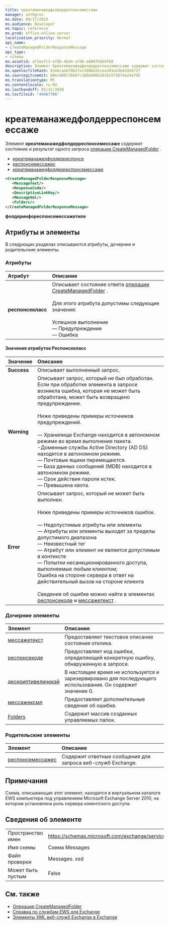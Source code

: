 ```yaml
---
title: креатеманажедфолдерреспонсемессаже
manager: sethgros
ms.date: 09/17/2015
ms.audience: Developer
ms.topic: reference
ms.prod: office-online-server
localization_priority: Normal
api_name:
- CreateManagedFolderResponseMessage
api_type:
- schema
ms.assetid: a72eefc3-ef0b-4b44-a74b-e6907b5b5f68
description: Элемент Креатеманажедфолдерреспонсемессаже содержит состояние и результат одного запроса операции CreateManagedFolder.
ms.openlocfilehash: 03ebcaeb79b2fac20882d2cea3d1e24b42dd472f
ms.sourcegitcommit: 88ec988f2bb67c1866d06b361615f3674a24e795
ms.translationtype: MT
ms.contentlocale: ru-RU
ms.lasthandoff: 05/31/2020
ms.locfileid: "44467706"
---
```

# <a name="createmanagedfolderresponsemessage"></a>креатеманажедфолдерреспонсемессаже

Элемент **креатеманажедфолдерреспонсемессаже** содержит состояние и результат одного запроса [операции CreateManagedFolder](createmanagedfolder-operation.md) . 
  
- [креатеманажедфолдерреспонсе](createmanagedfolderresponse.md)  
- [респонсемессажес](responsemessages.md) 
- [креатеманажедфолдерреспонсемессаже](createmanagedfolderresponsemessage.md)
  
```xml
<CreateManagedFolderResponseMessage>
   <MessageText/>
   <ResponseCode/>
   <DescriptiveLinkKey/>
   <MessageXml/>
   <Folders/>
</CreateManagedFolderResponseMessage>
```

**фолдеринфореспонсемессажетипе**

## <a name="attributes-and-elements"></a>Атрибуты и элементы

В следующих разделах описываются атрибуты, дочерние и родительские элементы.
  
### <a name="attributes"></a>Атрибуты

|**Атрибут**|**Описание**|
|:-----|:-----|
|**респонсекласс** <br/> | Описывает состояние ответа [операции CreateManagedFolder](createmanagedfolder-operation.md) .<br/><br/>Для этого атрибута допустимы следующие значения:<br/><br/>Успешное выполнение  <br/>— Предупреждение  <br/>— Ошибка  <br/> |
   
#### <a name="responseclass-attribute-values"></a>Значения атрибутов Респонсекласс

|**Значение**|**Описание**|
|:-----|:-----|
|**Success** <br/> |Описывает выполненный запрос.  <br/> |
|**Warning** <br/> | Описывает запрос, который не был обработан. Если при обработке элемента в запросе возникла ошибка, которая не может быть обработана, может быть возвращено предупреждение.<br/><br/>Ниже приведены примеры источников предупреждений.<br/><br/>— Хранилище Exchange находится в автономном режиме во время выполнения пакета.  <br/>-Доменные службы Active Directory (AD DS) находятся в автономном режиме.  <br/>— Почтовые ящики перемещаются.  <br/>— База данных сообщений (MDB) находится в автономном режиме.  <br/>— Срок действия пароля истек.  <br/>— Превышена квота.  <br/> |
|**Error** <br/> | Описывает запрос, который не может быть выполнен.<br/><br/>Ниже приведены примеры источников ошибок.  <br/><br/>— Недопустимые атрибуты или элементы  <br/>— Атрибуты или элементы выходят за пределы допустимого диапазона  <br/>— Неизвестный тег  <br/>— Атрибут или элемент не является допустимым в контексте  <br/>— Попытки несанкционированного доступа, выполняемые любым клиентом;  <br/>Ошибка на стороне сервера в ответ на действительный вызов на стороне клиента<br/><br/>  Сведения об ошибке можно найти в элементах [респонсекоде](responsecode.md) и [мессажетекст](messagetext.md) .  <br/> |
   
### <a name="child-elements"></a>Дочерние элементы

|**Элемент**|**Описание**|
|:-----|:-----|
|[мессажетекст](messagetext.md) <br/> |Предоставляет текстовое описание состояния отклика.  <br/> |
|[респонсекоде](responsecode.md) <br/> |Предоставляет код ошибки, определяющий конкретную ошибку, обнаруженную в запросе.  <br/> |
|[дескриптивелинккэй](descriptivelinkkey.md) <br/> |В настоящее время не используется и зарезервировано для последующего использования. Он содержит значение 0.  <br/> |
|[мессажексмл](messagexml.md) <br/> |Предоставляет дополнительные сведения об ошибке.  <br/> |
|[Folders](folders-ex15websvcsotherref.md) <br/> |Содержит массив созданных управляемых папок.  <br/> |
   
### <a name="parent-elements"></a>Родительские элементы

|**Элемент**|**Описание**|
|:-----|:-----|
|[респонсемессажес](responsemessages.md) <br/> |Содержит ответные сообщения для запроса веб-служб Exchange.  <br/> |
   
## <a name="remarks"></a>Примечания

Схема, описывающая этот элемент, находится в виртуальном каталоге EWS компьютера под управлением Microsoft Exchange Server 2010, на котором установлена роль сервера клиентского доступа.
  
## <a name="element-information"></a>Сведения об элементе

|||
|:-----|:-----|
|Пространство имен  <br/> |https://schemas.microsoft.com/exchange/services/2006/messages  <br/> |
|Имя схемы  <br/> |Схема Messages  <br/> |
|Файл проверки  <br/> |Messages. xsd  <br/> |
|Может быть пустым  <br/> |False  <br/> |
   
## <a name="see-also"></a>См. также

- [Операция CreateManagedFolder](createmanagedfolder-operation.md)
- [Справка по службам EWS для Exchange](ews-reference-for-exchange.md) 
- [Элементы XML веб-служб Exchange в Exchange](ews-xml-elements-in-exchange.md)

